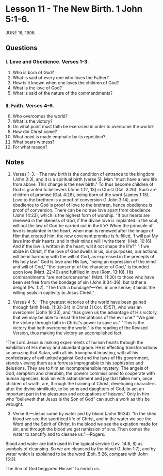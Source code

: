 # Lesson 11 - The New Birth. 1 John 5:1-6.

JUNE 16, 1906.

## Questions

### I. Love and Obedience. Verses 1-3.

1. Who is born of God?
2. What is said of every one who loves the Father?
3. How is it known when one loves the children of God?
4. What is the love of God?
5. What is said of the nature of the commandments?

### II. Faith. Verses 4-6.

6. Who overcomes the world?
7. What is the victory?
8. On what point must faith be exercised in order to overcome the world?
9. How did Christ come?
10. What point is made emphatic by its repetition?
11. What bears witness?
12. For what reason?

## Notes

1. Verses 1-3.—The new birth is the condition of entrance to the kingdom (John 3:3), and it is a spiritual birth (verse 5). Man "must have a new life from above. This change is the new birth." To thus become children of God is granted to believers (John 1:12, 13) in Christ (Gal. 3:26). Such are children of promise (Gal. 4:28), being born of the word (James 1:18). Love to the brethren is a proof of conversion (1 John 3:14), and obedience to God is proof of love to the brethren, hence obedience is proof of conversion. There can be no true love apart from obedience (John 14:23), which is the highest form of worship. "If our hearts are renewed in the likeness of God, if the divine love is implanted in the soul, will not the law of God be carried out in the life? When the principle of love is implanted in the heart, when man is renewed after the image of Him that created him, the new covenant promise is fulfilled, 'I will put My laws into their hearts, and in their minds will I write them' (Heb. 10:16). And if the law is written in the heart, will it not shape the life?" "If we abide in Christ, if the love of God dwells in us, our purposes, our actions will be in harmony with the will of God, as expressed in the precepts of His holy law." God is love and His law, "being an expression of the mind and will of God," "the transcript of the character of God," is founded upon love (Matt. 22:40) and fulfilled in love (Rom. 13:10). His commandments "are not burdensome" (Matt. 11:30) to those who have been set free from the bondage of sin (John 8:34-36), but rather a delight (Ps. 1:2). "The truth a bondage?—Yes, in one sense; it binds the willing souls in captivity to Jesus Christ."

2. Verses 4-5.—The greatest victories of the world have been gained through faith (Heb. 11:32-34) in Christ (1 Cor. 15:57), who was an overcomer (John 16:33), and "has given us the advantage of His victory, that we may be able to resist the temptations of the evil one." "We gain the victory through faith in Christ's power to save us." "This is the victory that hath overcome the world," is the reading of the Revised Version, thus making the victory an accomplished fact.

"The Lord Jesus is making experiments of human hearts through the exhibition of His mercy and abundant grace. He is effecting transformations so amazing that Satan, with all his triumphant boasting, with all his confederacy of evil united against God and the laws of His government, stands viewing them as a fortress impregnable to his sophistries and delusions. They are to him an incomprehensible mystery. The angels of God, seraphim and cherubim, the powers commissioned to cooperate with human agencies, look on with astonishment and joy that fallen men, once children of wrath, are, through the training of Christ, developing characters after the divine similitude, to be sons and daughters of God, to act an important part in the pleasures and occupations of heaven." Only in him who "believeth that Jesus is the Son of God" can such a work as this be wrought.

3. Verse 6.—Jesus came by water and by blood (John 19:34). "In the shed blood we see the sacrificed life of Christ, and in the water we see the Word and the Spirit of Christ. In the blood we see the expiation made for sin, and through the blood we get remission of sins. Then comes the water to sanctify and to cleanse us."—Rogers.

Blood and water are both used in the typical service (Lev. 14:6, 8) as symbols of cleansing. So we are cleansed by the blood (1 John 1:7), and by water which is explained to be the word (Eph. 5:26, compare with John 15:3).

The Son of God beggared Himself to enrich us.